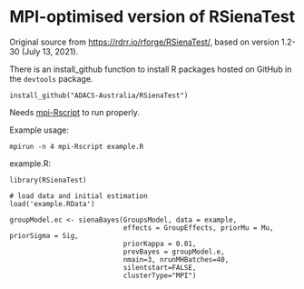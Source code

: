 # MPI-optimised version of RSienaTest

Original source from https://rdrr.io/rforge/RSienaTest/, based on version 1.2-30 (July 13, 2021).

There is an install_github function to install R packages hosted on GitHub in the `devtools` package.

```
install_github("ADACS-Australia/RSienaTest")
```

Needs [mpi-Rscript](https://github.com/ADACS-Australia/mpi-Rscript) to run properly.

Example usage:
```
mpirun -n 4 mpi-Rscript example.R
```

example.R:
```
library(RSienaTest)

# load data and initial estimation
load('example.RData')

groupModel.ec <- sienaBayes(GroupsModel, data = example,
                            effects = GroupEffects, priorMu = Mu, priorSigma = Sig,
                            priorKappa = 0.01,
                            prevBayes = groupModel.e,
                            nmain=3, nrunMHBatches=40,
                            silentstart=FALSE,
                            clusterType="MPI")
```
